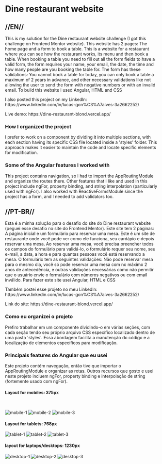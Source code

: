 <h1>Dine restaurant website</h1>

<h2>//EN//</h2>

<p>This is my solution for the Dine restaurant website challenge (I got this challenge on Frontend Mentor website). This website has 2 pages: The home page and a form to book a table. This is a website for a restaurant where you can see how the restaurant works, its menu and then book a table. When booking a table you need to fill out all the form fields to have a valid form, the form requires your name, your email, the date, the time and how many people are you booking the table for. The form has these validations: You cannot book a table for today, you can only book a table a maximum of 2 years in advance, and other necessary validations like not allowing the user to send the form with negative numbers or with an invalid email. To build this website I used Angular, HTML and CSS</p>

<p> I also posted this project on my LinkedIn: https://www.linkedin.com/in/lucas-gon%C3%A7alves-3a2662252/ </p>
<p>Live demo: https://dine-restaurant-blond.vercel.app/</p>

<h3>How I organized the project</h3>

<p>I prefer to work on a component by dividing it into multiple sections, with each section having its specific CSS file located inside a 'styles' folder. This approach makes it easier to maintain the code and locate specific elements for modification.</p>

<h3>Some of the Angular features I worked with</h3>

<p>This project contains navigation, so I had to import the AppRoutingModule and organize the routes there. Other features that I like and used in this project include ngFor, property binding, and string interpolation (particularly used with ngFor). I also worked with ReactiveFormsModule since the project has a form, and I needed to add validators too.</p>

<h2>//PT-BR//</h2>

<p>Esta é a minha solução para o desafio do site do Dine restaurant website (peguei esse desafio no site do Frontend Mentor). Este site tem 2 páginas: A página inicial e um formulário para reservar uma mesa. Este é um site de restaurante onde você pode ver como ele funciona, seu cardápio e depois reservar uma mesa. Ao reservar uma mesa, você precisa preencher todos os campos do formulário para validá-lo, o formulário requer seu nome, seu e-mail, a data, a hora e para quantas pessoas você está reservando a mesa. O formulário tem as seguintes validações: Não pode reservar mesa para o mesmo dia, você só pode reservar uma mesa com no máximo 2 anos de antecedência, e outras validações necessárias como não permitir que o usuário envie o formulário com números negativos ou com email inválido. Para fazer este site usei Angular, HTML e CSS</p>

<p>Também postei esse projeto no meu LinkedIn: https://www.linkedin.com/in/lucas-gon%C3%A7alves-3a2662252/</p>
<p>Link do site: https://dine-restaurant-blond.vercel.app/</p>

<h3>Como eu organizei o projeto</h3>

<p>Prefiro trabalhar em um componente dividindo-o em várias seções, com cada seção tendo seu próprio arquivo CSS específico localizado dentro de uma pasta 'styles'. Essa abordagem facilita a manutenção do código e a localização de elementos específicos para modificação.</p>

<h3>Principais features do Angular que eu usei</h3>

<p>Este projeto contém navegação, então tive que importar o AppRoutingModule e organizar as rotas. Outros recursos que gosto e usei neste projeto incluem ngFor, property binding e interpolação de string (fortemente usado com ngFor).</p>

<h4>Layout for mobiles: 375px</h4>
<br>

![mobile-1](https://github.com/LucasS-Goncalves/dine-restaurant-website/assets/122225674/ce6cb42b-e6ea-43c4-8b90-776e91279a3a)
![mobile-2](https://github.com/LucasS-Goncalves/dine-restaurant-website/assets/122225674/fc0f778e-195a-44d5-b5f5-b169fe11e9e2)
![mobile-3](https://github.com/LucasS-Goncalves/dine-restaurant-website/assets/122225674/36484ebd-8217-4d0b-8503-cd2299dba514)

<h4>Layout for tablets: 768px</h4>

![tablet-1](https://github.com/LucasS-Goncalves/dine-restaurant-website/assets/122225674/35c4b9db-cd65-4772-a141-a6bee2350d96)
![tablet-2](https://github.com/LucasS-Goncalves/dine-restaurant-website/assets/122225674/1550dab0-b70d-4a81-ae8f-9cef404059f7)
![tablet-3](https://github.com/LucasS-Goncalves/dine-restaurant-website/assets/122225674/91853943-4567-46a9-9bbb-ad6ebf034aa9)


<h4>layout for laptops/desktops: 1230px</h4>

![desktop-1](https://github.com/LucasS-Goncalves/dine-restaurant-website/assets/122225674/004e7dd8-50fd-4fd9-9214-284984f4fc12)
![desktop-2](https://github.com/LucasS-Goncalves/dine-restaurant-website/assets/122225674/7cef2912-26a4-4fe2-8f28-5718e8a15917)
![desktop-3](https://github.com/LucasS-Goncalves/dine-restaurant-website/assets/122225674/463ac15a-997e-4c38-9409-ee24db0a033d)

